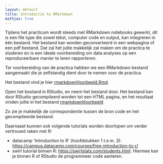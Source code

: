 ```yaml
---
layout: default
title: Introductie to RMarkdown 
mathjax: true
---
```


Tijdens het practicum wordt steeds met RMarkdown notebooks gewerkt, dit is een file type die zowel tekst, computer code en output, kan integreren in één bestand. 
Het bestand kan worden geconverteerd in een webpagina of een pdf bestand. 
Dat zal het jullie makkelijk zal maken om de practica te studeren en is een ideale voorbereiding om data analyses op een reproduceerbare manier te leren rapporteren.

Ter voorbereiding van de practica hebben we een RMarkdown bestand aangemaakt die je zelfstandig dient door te nemen voor de practica. 

Het bestand vind je  hier [rmarkdownVoorbeeld.Rmd](https://statomics.github.io/statistiekBasisCursus/assets/practica/rmarkdownVoorbeeld.Rmd).

Open het bestand in RStudio, en neem het bestand door. 
Het bestand kan door RStudio gecompileerd worden tot een HTML pagina, en het resultaat vinden jullie in het bestand
[rmarkdownVoorbeeld](https://statomics.github.io/statistiekBasisCursus/pages/practica/rmarkdownVoorbeeld.nb.html)


Zo zie je makkelijk de correspondentie tussen de bron code en het gecompileerde bestand.

Daarnaast kunnen ook volgende tutorials worden doorlopen om verder vertrouwd raken met R:

 - datacamp 'Introduction to R' (hoofdstukken 1 t.e.m. 3): https://campus.datacamp.com/courses/free-introduction-to-r/
 - swirl tutorial binnen R: https://swirlstats.com/students.html. Hiermee kan je binnen R of RStudio de programmeer code aanleren.


